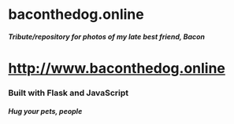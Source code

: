 # baconthedog.online
##### Tribute/repository for photos of my late best friend, Bacon

# http://www.baconthedog.online

### Built with Flask and JavaScript

##### Hug your pets, people
